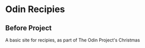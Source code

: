 # Odin Recipies

## Before Project
A basic site for recipies, as part of The Odin Project's Christmas
